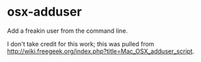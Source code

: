 osx-adduser
===========

Add a freakin user from the command line.

I don't take credit for this work; this was pulled from http://wiki.freegeek.org/index.php?title=Mac_OSX_adduser_script.
